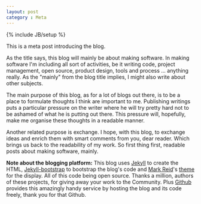 ```yaml
---
layout: post
category : Meta
---
```

{% include JB/setup %}

This is a meta post introducing the blog.

As the title says, this blog will mainly be about making software. In making software I'm including all sort of activities, be it writing code, project management, open source, product design, tools and process ... anything really. As the "mainly" from the blog title implies, I might also write about other subjects.

The main purpose of this blog, as for a lot of blogs out there, is to be a place to formulate thoughts I think are important to me. Publishing writings puts a particular pressure on the writer where he will try pretty hard not to be ashamed of what he is putting out there. This pressure will, hopefully, make me organise these thoughts in a readable manner.

Another related purpose is exchange. I hope, with this blog, to exchange ideas and enrich them with smart comments from you, dear reader. Which brings us back to the readability of my work. So first thing first, readable posts about making software, mainly.

**Note about the blogging platform:** This blog uses [Jekyll](https://github.com/mojombo/jekyll) to create the HTML, [Jekyll-bootstrap](http://jekyllbootstrap.com/) to bootstrap the blog's code and [Mark Reid](http://mark.reid.name/)'s [theme](https://github.com/jekyllbootstrap/theme-mark-reid) for the display. All of this code being open source. Thanks a million, authors of these projects, for giving away your work to the Community. Plus [Github](https://github.com/) provides this amazingly handy service by hosting the blog and its code freely, thank you for that Github.
